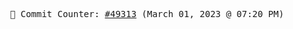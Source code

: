 <p align="center">
    <samp>
        📮 Commit Counter: <a href="https://github.com/Javascript-void0/Javascript-void0/commits/main">#49313</a> (March 01, 2023 @ 07:20 PM)
    </samp>
</p>